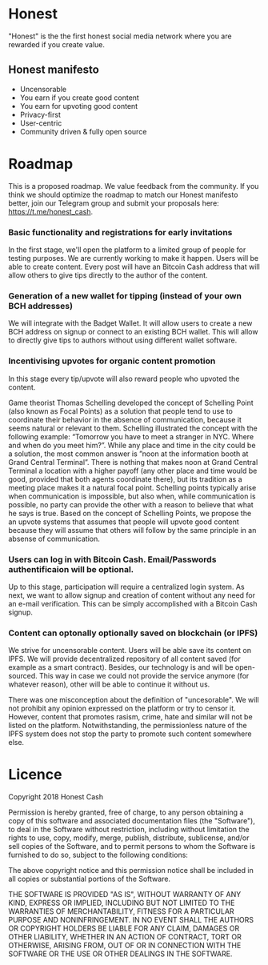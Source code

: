# Honest
"Honest" is the the first honest social media network where you are rewarded if you create value.

## Honest manifesto
* Uncensorable 
* You earn if you create good content
* You earn for upvoting good content
* Privacy-first
* User-centric
* Community driven & fully open source

# Roadmap
This is a proposed roadmap. We value feedback from the community. If you think we should optimize the roadmap to match our Honest manifesto better, join our Telegram group and submit your proposals here: https://t.me/honest_cash.

### Basic functionality and registrations for early invitations
In the first stage, we'll open the platform to a limited group of people for testing purposes. We are currently working to make it happen. Users will be able to create content. Every post will have an Bitcoin Cash address that will allow others to give tips directly to the author of the content.

### Generation of a new wallet for tipping (instead of your own BCH addresses)
We will integrate with the Badget Wallet. It will allow users to create a new BCH address on signup or connect to an existing BCH wallet. This will allow to directly give tips to authors without using different wallet software.

### Incentivising upvotes for organic content promotion
In this stage every tip/upvote will also reward people who upvoted the content.

Game theorist Thomas Schelling developed the concept of Schelling Point (also known as Focal Points) as a solution that people tend to use to coordinate their behavior in the absence of communication, because it seems natural or relevant to them. Schelling illustrated the concept with the following example: “Tomorrow you have to meet a stranger in NYC. Where and when do you meet him?”. While any place and time in the city could be a solution, the most common answer is ”noon at the
information booth at Grand Central Terminal”. There is nothing that makes noon at Grand Central Terminal a location with a higher payoff (any other place and time would be good, provided that both agents coordinate there), but its tradition as a meeting place makes it a natural focal point. Schelling points typically arise when communication is impossible, but also when, while communication is possible, no party can provide the other with a reason to believe that what he says is true. Based on the concept of Schelling Points, we propose the an upvote systems that assumes that people will upvote good content because they will assume that others will follow by the same principle in an absense of communication.

### Users can log in with Bitcoin Cash. Email/Passwords authentificaion will be optional.
Up to this stage, participation will require a centralized login system. As next, we want to allow signup and creation of content without any need for an e-mail verification. This can be simply accomplished with a Bitcoin Cash signup.

### Content can optonally optionally saved on blockchain (or IPFS)
We strive for uncensorable content. Users will be able save its content on IPFS. We will provide decentralized repository of all content saved (for example as a smart contract). Besides, our technology is and will be open-sourced. This way in case we could not provide the service anymore (for whatever reason), other will be able to continue it without us.

There was one misconception about the definition of "uncesorable". We will not prohibit any opinion expressed on the platform or try to censor it. However, content that promotes rasism, crime, hate and similar will not be listed on the platform. Notwithstanding, the permissionless nature of the IPFS system does not stop the party to promote such content somewhere else.

# Licence
Copyright 2018 Honest Cash

Permission is hereby granted, free of charge, to any person obtaining a copy of this software and associated documentation files (the "Software"), to deal in the Software without restriction, including without limitation the rights to use, copy, modify, merge, publish, distribute, sublicense, and/or sell copies of the Software, and to permit persons to whom the Software is furnished to do so, subject to the following conditions:

The above copyright notice and this permission notice shall be included in all copies or substantial portions of the Software.

THE SOFTWARE IS PROVIDED "AS IS", WITHOUT WARRANTY OF ANY KIND, EXPRESS OR IMPLIED, INCLUDING BUT NOT LIMITED TO THE WARRANTIES OF MERCHANTABILITY, FITNESS FOR A PARTICULAR PURPOSE AND NONINFRINGEMENT. IN NO EVENT SHALL THE AUTHORS OR COPYRIGHT HOLDERS BE LIABLE FOR ANY CLAIM, DAMAGES OR OTHER LIABILITY, WHETHER IN AN ACTION OF CONTRACT, TORT OR OTHERWISE, ARISING FROM, OUT OF OR IN CONNECTION WITH THE SOFTWARE OR THE USE OR OTHER DEALINGS IN THE SOFTWARE.

